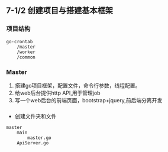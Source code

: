 ## 7-1/2 创建项目与搭建基本框架
### 项目结构
```
go-crontab
    /master
    /worker
    /common
```
### Master
1. 搭建go项目框架，配置文件，命令行参数，线程配置。
2. 给web后台提供http API,用于管理job
3. 写一个web后台的前端页面，bootstrap+jquery,前后端分离开发

###
- 创建文件夹和文件
```
master
    main
        master.go
    ApiServer.go
```